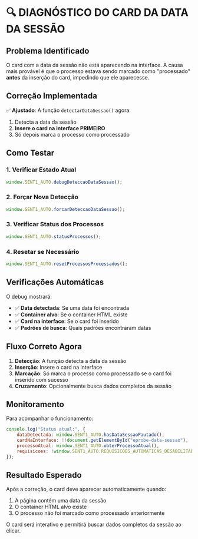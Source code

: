 # 🔍 DIAGNÓSTICO DO CARD DA DATA DA SESSÃO

## Problema Identificado

O card com a data da sessão não está aparecendo na interface. A causa mais provável é que o processo estava sendo marcado como "processado" **antes** da inserção do card, impedindo que ele aparecesse.

## Correção Implementada

✅ **Ajustado**: A função `detectarDataSessao()` agora:

1. Detecta a data da sessão
2. **Insere o card na interface PRIMEIRO**
3. Só depois marca o processo como processado

## Como Testar

### 1. Verificar Estado Atual

```javascript
window.SENT1_AUTO.debugDeteccaoDataSessao();
```

### 2. Forçar Nova Detecção

```javascript
window.SENT1_AUTO.forcarDeteccaoDataSessao();
```

### 3. Verificar Status dos Processos

```javascript
window.SENT1_AUTO.statusProcessos();
```

### 4. Resetar se Necessário

```javascript
window.SENT1_AUTO.resetProcessosProcessados();
```

## Verificações Automáticas

O debug mostrará:

-   ✅ **Data detectada**: Se uma data foi encontrada
-   ✅ **Container alvo**: Se o container HTML existe
-   ✅ **Card na interface**: Se o card foi inserido
-   ✅ **Padrões de busca**: Quais padrões encontraram datas

## Fluxo Correto Agora

1. **Detecção**: A função detecta a data da sessão
2. **Inserção**: Insere o card na interface
3. **Marcação**: Só marca o processo como processado se o card foi inserido com sucesso
4. **Cruzamento**: Opcionalmente busca dados completos da sessão

## Monitoramento

Para acompanhar o funcionamento:

```javascript
console.log("Status atual:", {
    dataDetectada: window.SENT1_AUTO.hasDataSessaoPautado(),
    cardNaInterface: !!document.getElementById("eprobe-data-sessao"),
    processoAtual: window.SENT1_AUTO.obterProcessoAtual(),
    requisicoes: !window.SENT1_AUTO.REQUISICOES_AUTOMATICAS_DESABILITADAS,
});
```

## Resultado Esperado

Após a correção, o card deve aparecer automaticamente quando:

1. A página contém uma data da sessão
2. O container HTML alvo existe
3. O processo não foi marcado como processado anteriormente

O card será interativo e permitirá buscar dados completos da sessão ao clicar.

